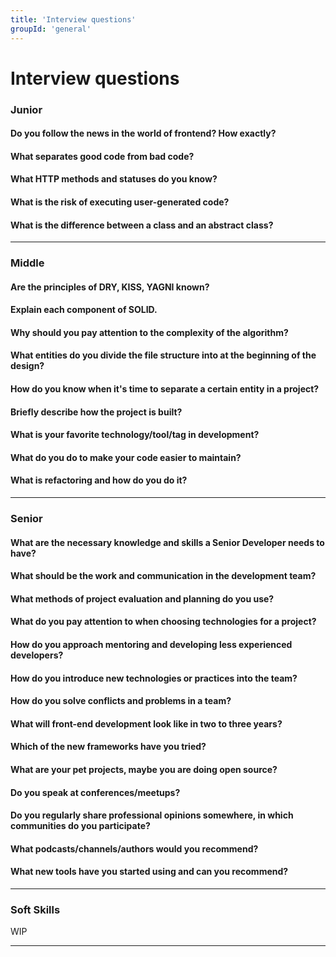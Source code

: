 ```yaml
---
title: 'Interview questions'
groupId: 'general'
---
```


# Interview questions

### Junior
#### Do you follow the news in the world of frontend? How exactly?
#### What separates good code from bad code?
#### What HTTP methods and statuses do you know?
#### What is the risk of executing user-generated code?
#### What is the difference between a class and an abstract class?

---

### Middle
#### Are the principles of DRY, KISS, YAGNI known?
#### Explain each component of SOLID.
#### Why should you pay attention to the complexity of the algorithm?
#### What entities do you divide the file structure into at the beginning of the design?
#### How do you know when it's time to separate a certain entity in a project?
#### Briefly describe how the project is built?
#### What is your favorite technology/tool/tag in development?
#### What do you do to make your code easier to maintain?
#### What is refactoring and how do you do it?

---

### Senior
#### What are the necessary knowledge and skills a Senior Developer needs to have?
#### What should be the work and communication in the development team?
#### What methods of project evaluation and planning do you use?
#### What do you pay attention to when choosing technologies for a project?
#### How do you approach mentoring and developing less experienced developers?
#### How do you introduce new technologies or practices into the team?
#### How do you solve conflicts and problems in a team?
#### What will front-end development look like in two to three years?
#### Which of the new frameworks have you tried?
#### What are your pet projects, maybe you are doing open source?
#### Do you speak at conferences/meetups?
#### Do you regularly share professional opinions somewhere, in which communities do you participate?
#### What podcasts/channels/authors would you recommend?
#### What new tools have you started using and can you recommend?

---

### Soft Skills
WIP

---
